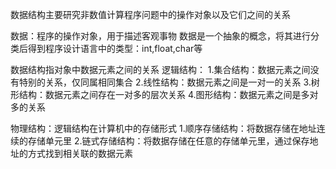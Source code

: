 数据结构主要研究非数值计算程序问题中的操作对象以及它们之间的关系


数据：程序的操作对象，用于描述客观事物
数据是一个抽象的概念，将其进行分类后得到程序设计语言中的类型：int,float,char等


数据结构指对象中数据元素之间的关系
逻辑结构：
1.集合结构：数据元素之间没有特别的关系，仅同属相同集合
2.线性结构：数据元素之间是一对一的关系
3.树形结构：数据元素之间存在一对多的层次关系
4.图形结构：数据元素之间是多对多的关系

物理结构：逻辑结构在计算机中的存储形式
1.顺序存储结构：将数据存储在地址连续的存储单元里
2.链式存储结构：将数据存储在任意的存储单元里，通过保存地址的方式找到相关联的数据元素

